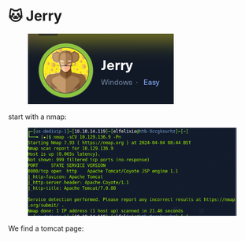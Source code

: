 # 🐱 Jerry

<figure><img src="../../.gitbook/assets/image.png" alt=""><figcaption></figcaption></figure>

start with a nmap:

<figure><img src="../../.gitbook/assets/image (1).png" alt=""><figcaption></figcaption></figure>

We find a tomcat page:

<figure><img src="broken-reference" alt=""><figcaption></figcaption></figure>
